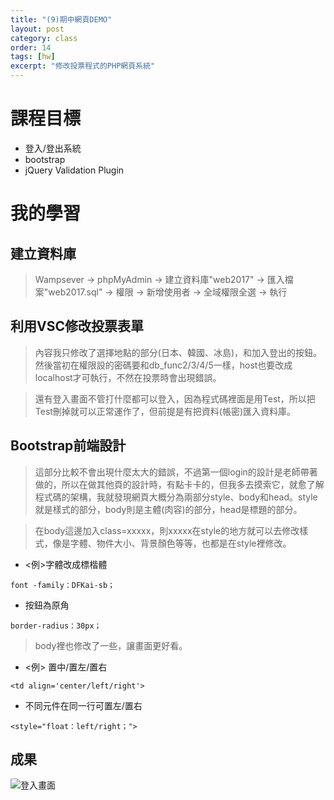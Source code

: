 ```yaml
---
title: "(9)期中網頁DEMO"
layout: post
category: class
order: 14
tags: [hw]
excerpt: "修改投票程式的PHP網頁系統"
---
```



# 課程目標
- 登入/登出系統
- bootstrap
- jQuery Validation Plugin

# 我的學習

## 建立資料庫
> Wampsever → phpMyAdmin → 建立資料庫"web2017" → 匯入檔案"web2017.sql" → 權限 → 新增使用者 → 全域權限全選 → 執行

## 利用VSC修改投票表單
> 內容我只修改了選擇地點的部分(日本、韓國、冰島)，和加入登出的按鈕。然後當初在權限設的密碼要和db_func2/3/4/5一樣，host也要改成localhost才可執行，不然在投票時會出現錯誤。

> 還有登入畫面不管打什麼都可以登入，因為程式碼裡面是用Test，所以把Test刪掉就可以正常運作了，但前提是有把資料(帳密)匯入資料庫。

## Bootstrap前端設計
> 這部分比較不會出現什麼太大的錯誤，不過第一個login的設計是老師帶著做的，所以在做其他頁的設計時，有點卡卡的，但我多去摸索它，就愈了解程式碼的架構，我就發現網頁大概分為兩部分style、body和head。style就是樣式的部分，body則是主體(肉容)的部分，head是標題的部分。

> 在body這邊加入class=xxxxx，則xxxxx在style的地方就可以去修改樣式，像是字體、物件大小、背景顏色等等，也都是在style裡修改。

* <例>字體改成標楷體

```
font -family：DFKai-sb；
```
* 按鈕為原角

```
border-radius：30px；
```
> body裡也修改了一些，讓畫面更好看。

* <例> 置中/置左/置右

```
<td align='center/left/right'>
```

* 不同元件在同一行可置左/置右

```
<style="float：left/right；">
```

## 成果
![登入畫面](https://ooo.0o0.ooo/2017/11/25/5a191587241ea.jpg)





[1]: https://github.com/        "GitHub"
[2]: https://pages.github.com/  "GitHub Pages"
[3]: https://jekyllrb.com/      "Jekyll"
[4]: http://markdown.tw         "Markdown文件"
[5]: http://dillinger.io/       "Dillinger"









